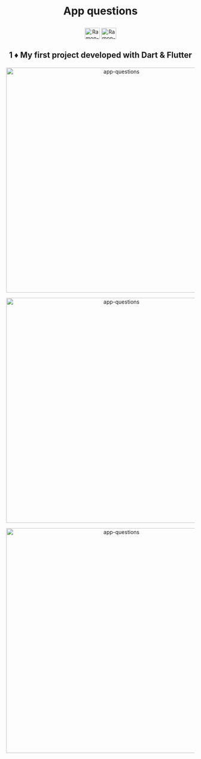<h1>
<p align="center">
App questions</h1> 
</p>
</h1>
<p align="center">
<img align="center" alt="Ramon-Dart" height="30" width="40" src="https://cdn.jsdelivr.net/gh/devicons/devicon/icons/dart/dart-original.svg"> <img align="center" alt="Ramon-Flutter" height="30" width="40" src="https://cdn.jsdelivr.net/gh/devicons/devicon/icons/flutter/flutter-original.svg">
</p>
<h2>
<p align="center">
1 ♦ My first project developed with Dart & Flutter
</p>
</h2>

<p align="center">
  <img width="600" src="https://user-images.githubusercontent.com/89648821/170499174-1829adce-6135-4509-b133-e9b1d0ce3335.png" alt="app-questions">
</p>



<p align="center">
  <img width="600" src="https://user-images.githubusercontent.com/89648821/170499233-cd82342b-8868-42b8-980f-8cf3f7c091ce.png" alt="app-questions">
</p>



<p align="center">
  <img width="600" src="https://user-images.githubusercontent.com/89648821/170500618-18a422f7-7edd-4f81-bf75-87cdeeef29b8.png" alt="app-questions">
</p>
